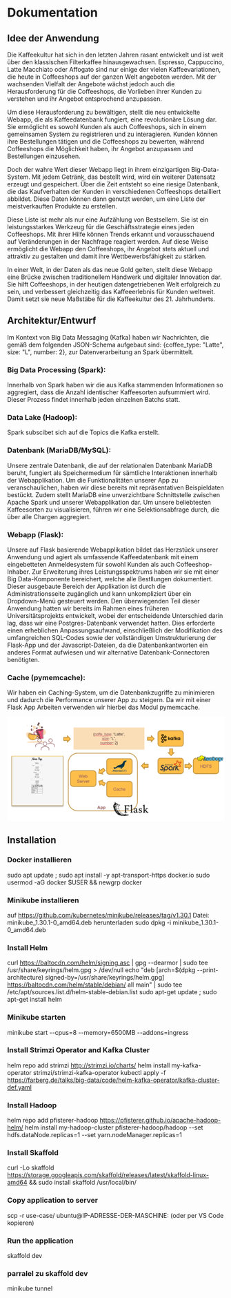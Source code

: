 # Dokumentation

## Idee der Anwendung

Die Kaffeekultur hat sich in den letzten Jahren rasant entwickelt und ist weit über den klassischen Filterkaffee hinausgewachsen. Espresso, Cappuccino, Latte Macchiato oder Affogato sind nur einige der vielen Kaffeevariationen, die heute in Coffeeshops auf der ganzen Welt angeboten werden. Mit der wachsenden Vielfalt der Angebote wächst jedoch auch die Herausforderung für die Coffeeshops, die Vorlieben ihrer Kunden zu verstehen und ihr Angebot entsprechend anzupassen. 

Um diese Herausforderung zu bewältigen, stellt die neu entwickelte Webapp, die als Kaffeedatenbank fungiert, eine revolutionäre Lösung dar. Sie ermöglicht es sowohl Kunden als auch Coffeeshops, sich in einem gemeinsamen System zu registrieren und zu interagieren. Kunden können ihre Bestellungen tätigen und die Coffeeshops zu bewerten, während Coffeeshops die Möglichkeit haben, ihr Angebot anzupassen und Bestellungen einzusehen. 

Doch der wahre Wert dieser Webapp liegt in ihrem einzigartigen Big-Data-System. Mit jedem Getränk, das bestellt wird, wird ein weiterer Datensatz erzeugt und gespeichert. Über die Zeit entsteht so eine riesige Datenbank, die das Kaufverhalten der Kunden in verschiedenen Coffeeshops detailliert abbildet. Diese Daten können dann genutzt werden, um eine Liste der meistverkauften Produkte zu erstellen.

Diese Liste ist mehr als nur eine Aufzählung von Bestsellern. Sie ist ein leistungsstarkes Werkzeug für die Geschäftsstrategie eines jeden Coffeeshops. Mit ihrer Hilfe können Trends erkannt und vorausschauend auf Veränderungen in der Nachfrage reagiert werden. Auf diese Weise ermöglicht die Webapp den Coffeeshops, ihr Angebot stets aktuell und attraktiv zu gestalten und damit ihre Wettbewerbsfähigkeit zu stärken.

In einer Welt, in der Daten als das neue Gold gelten, stellt diese Webapp eine Brücke zwischen traditionellem Handwerk und digitaler Innovation dar. Sie hilft Coffeeshops, in der heutigen datengetriebenen Welt erfolgreich zu sein, und verbessert gleichzeitig das Kaffeeerlebnis für Kunden weltweit. Damit setzt sie neue Maßstäbe für die Kaffeekultur des 21. Jahrhunderts.

## Architektur/Entwurf

Im Kontext von Big Data Messaging (Kafka) haben wir Nachrichten, die gemäß dem folgenden JSON-Schema aufgebaut sind: {coffee_type: "Latte", size: "L", number: 2}, zur Datenverarbeitung an Spark übermittelt.

### Big Data Processing (Spark):
Innerhalb von Spark haben wir die aus Kafka stammenden Informationen so aggregiert, dass die Anzahl identischer Kaffeesorten aufsummiert wird. Dieser Prozess findet innerhalb jeden einzelnen Batchs statt.

### Data Lake (Hadoop):
Spark subscibet sich auf die Topics die Kafka erstellt.

### Datenbank (MariaDB/MySQL):
Unsere zentrale Datenbank, die auf der relationalen Datenbank MariaDB beruht, fungiert als Speichermedium für sämtliche Interaktionen innerhalb der Webapplikation. Um die Funktionalitäten unserer App zu veranschaulichen, haben wir diese bereits mit repräsentativen Beispieldaten bestückt. Zudem stellt MariaDB eine unverzichtbare Schnittstelle zwischen Apache Spark und unserer Webapplikation dar. Um unsere beliebtesten Kaffeesorten zu visualisieren, führen wir eine Selektionsabfrage durch, die über alle Chargen aggregiert.

### Webapp (Flask):
Unsere auf Flask basierende Webapplikation bildet das Herzstück unserer Anwendung und agiert als umfassende Kaffeedatenbank mit einem eingebetteten Anmeldesystem für sowohl Kunden als auch Coffeeshop-Inhaber. Zur Erweiterung ihres Leistungsspektrums haben wir sie mit einer Big Data-Komponente bereichert, welche alle Bestllungen dokumentiert. Dieser ausgebaute Bereich der Applikation ist durch die Administrationsseite zugänglich und kann unkompliziert über ein Dropdown-Menü gesteuert werden. Den überwiegenden Teil dieser Anwendung hatten wir bereits im Rahmen eines früheren Universitätsprojekts entwickelt, wobei der entscheidende Unterschied darin lag, dass wir eine Postgres-Datenbank verwendet hatten. Dies erforderte einen erheblichen Anpassungsaufwand, einschließlich der Modifikation des umfangreichen SQL-Codes sowie der vollständigen Umstrukturierung der Flask-App und der Javascript-Dateien, da die Datenbankantworten ein anderes Format aufwiesen und wir alternative Datenbank-Connectoren benötigten.

### Cache (pymemcache):
Wir haben ein Caching-System, um die Datenbankzugriffe zu minimieren und dadurch die Performance unserer App zu steigern. Da wir mit einer Flask App Arbeiten verwenden wir hierbei das Modul pymemcache.

![Bild Architektur](./Architektur.PNG)

## Installation

### Docker installieren
sudo apt update ; sudo apt install -y apt-transport-https docker.io
sudo usermod -aG docker $USER && newgrp docker

### Minikube installieren 
auf https://github.com/kubernetes/minikube/releases/tag/v1.30.1 Datei: minikube_1.30.1-0_amd64.deb herunterladen
sudo dpkg -i minikube_1.30.1-0_amd64.deb

### Install Helm
curl https://baltocdn.com/helm/signing.asc | gpg --dearmor | sudo tee /usr/share/keyrings/helm.gpg > /dev/null
echo "deb [arch=$(dpkg --print-architecture) signed-by=/usr/share/keyrings/helm.gpg] https://baltocdn.com/helm/stable/debian/ all main" | sudo tee /etc/apt/sources.list.d/helm-stable-debian.list
sudo apt-get update ; sudo apt-get install helm

### Minikube starten
minikube start --cpus=8 --memory=6500MB --addons=ingress

### Install Strimzi Operator and Kafka Cluster
helm repo add strimzi http://strimzi.io/charts/
helm install my-kafka-operator strimzi/strimzi-kafka-operator
kubectl apply -f https://farberg.de/talks/big-data/code/helm-kafka-operator/kafka-cluster-def.yaml

### Install Hadoop
helm repo add pfisterer-hadoop https://pfisterer.github.io/apache-hadoop-helm/
helm install my-hadoop-cluster pfisterer-hadoop/hadoop --set hdfs.dataNode.replicas=1 --set yarn.nodeManager.replicas=1

### Install Skaffold
curl -Lo skaffold https://storage.googleapis.com/skaffold/releases/latest/skaffold-linux-amd64 && sudo install skaffold /usr/local/bin/

### Copy application to server 
scp -r use-case/ ubuntu@IP-ADRESSE-DER-MASCHINE: (oder per VS Code kopieren)

### Run the application 
skaffold dev

### parralel zu skaffold dev
minikube tunnel


